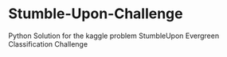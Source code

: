 # Stumble-Upon-Challenge
Python Solution for the kaggle problem StumbleUpon Evergreen Classification Challenge
